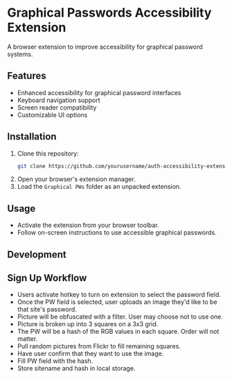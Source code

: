 # Graphical Passwords Accessibility Extension

A browser extension to improve accessibility for graphical password systems.

## Features

- Enhanced accessibility for graphical password interfaces
- Keyboard navigation support
- Screen reader compatibility
- Customizable UI options

## Installation

1. Clone this repository:
   ```sh
   git clone https://github.com/yourusername/auth-accessibility-extension.git
   ```
2. Open your browser's extension manager.
3. Load the `Graphical PWs` folder as an unpacked extension.

## Usage

- Activate the extension from your browser toolbar.
- Follow on-screen instructions to use accessible graphical passwords.

## Development


## Sign Up Workflow
- Users activate hotkey to turn on extension to select the password field.
- Once the PW field is selected, user uploads an image they'd like to be that site's password.
- Picture will be obfuscated with a filter. User may choose not to use one.
- Picture is broken up into 3 squares on a 3x3 grid.
- The PW will be a hash of the RGB values in each square. Order will not matter.
- Pull random pictures from Flickr to fill remaining squares.
- Have user confirm that they want to use the image.
- Fill PW field with the hash.
- Store sitename and hash in local storage.